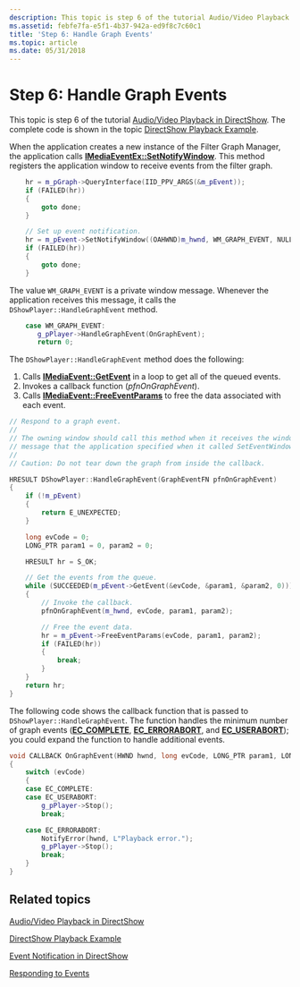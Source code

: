 ```yaml
---
description: This topic is step 6 of the tutorial Audio/Video Playback in DirectShow.
ms.assetid: febfe7fa-e5f1-4b37-942a-ed9f8c7c60c1
title: 'Step 6: Handle Graph Events'
ms.topic: article
ms.date: 05/31/2018
---
```


# Step 6: Handle Graph Events

This topic is step 6 of the tutorial [Audio/Video Playback in DirectShow](audio-video-playback-in-directshow.md). The complete code is shown in the topic [DirectShow Playback Example](directshow-playback-example.md).

When the application creates a new instance of the Filter Graph Manager, the application calls [**IMediaEventEx::SetNotifyWindow**](/windows/desktop/api/Control/nf-control-imediaeventex-setnotifywindow). This method registers the application window to receive events from the filter graph.


```C++
    hr = m_pGraph->QueryInterface(IID_PPV_ARGS(&m_pEvent));
    if (FAILED(hr))
    {
        goto done;
    }

    // Set up event notification.
    hr = m_pEvent->SetNotifyWindow((OAHWND)m_hwnd, WM_GRAPH_EVENT, NULL);
    if (FAILED(hr))
    {
        goto done;
    }
```



The value `WM_GRAPH_EVENT` is a private window message. Whenever the application receives this message, it calls the `DShowPlayer::HandleGraphEvent` method.


```C++
    case WM_GRAPH_EVENT:
       g_pPlayer->HandleGraphEvent(OnGraphEvent);
       return 0;
```



The `DShowPlayer::HandleGraphEvent` method does the following:

1.  Calls [**IMediaEvent::GetEvent**](/windows/desktop/api/Control/nf-control-imediaevent-getevent) in a loop to get all of the queued events.
2.  Invokes a callback function (*pfnOnGraphEvent*).
3.  Calls [**IMediaEvent::FreeEventParams**](/windows/desktop/api/Control/nf-control-imediaevent-freeeventparams) to free the data associated with each event.


```C++
// Respond to a graph event.
//
// The owning window should call this method when it receives the window
// message that the application specified when it called SetEventWindow.
//
// Caution: Do not tear down the graph from inside the callback.

HRESULT DShowPlayer::HandleGraphEvent(GraphEventFN pfnOnGraphEvent)
{
    if (!m_pEvent)
    {
        return E_UNEXPECTED;
    }

    long evCode = 0;
    LONG_PTR param1 = 0, param2 = 0;

    HRESULT hr = S_OK;

    // Get the events from the queue.
    while (SUCCEEDED(m_pEvent->GetEvent(&evCode, &param1, &param2, 0)))
    {
        // Invoke the callback.
        pfnOnGraphEvent(m_hwnd, evCode, param1, param2);

        // Free the event data.
        hr = m_pEvent->FreeEventParams(evCode, param1, param2);
        if (FAILED(hr))
        {
            break;
        }
    }
    return hr;
}
```



The following code shows the callback function that is passed to `DShowPlayer::HandleGraphEvent`. The function handles the minimum number of graph events ([**EC\_COMPLETE**](ec-complete.md), [**EC\_ERRORABORT**](ec-errorabort.md), and [**EC\_USERABORT**](ec-userabort.md)); you could expand the function to handle additional events.


```C++
void CALLBACK OnGraphEvent(HWND hwnd, long evCode, LONG_PTR param1, LONG_PTR param2)
{
    switch (evCode)
    {
    case EC_COMPLETE:
    case EC_USERABORT:
        g_pPlayer->Stop();
        break;

    case EC_ERRORABORT:
        NotifyError(hwnd, L"Playback error.");
        g_pPlayer->Stop();
        break;
    }
}
```



## Related topics

<dl> <dt>

[Audio/Video Playback in DirectShow](audio-video-playback-in-directshow.md)
</dt> <dt>

[DirectShow Playback Example](directshow-playback-example.md)
</dt> <dt>

[Event Notification in DirectShow](event-notification-in-directshow.md)
</dt> <dt>

[Responding to Events](responding-to-events.md)
</dt> </dl>

 

 



